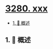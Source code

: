 # [3280. xxx](https://github.com/Tdahuyou/TNotes.leetcode/tree/main/notes/3280.%20xxx)

<!-- region:toc -->

- [1. 📝 概述](#1--概述)

<!-- endregion:toc -->

## 1. 📝 概述
